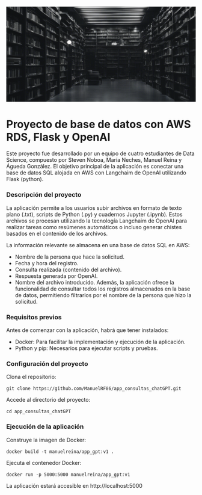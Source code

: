 ![img](documentacion/img/dark_library.png)

# Proyecto de base de datos con AWS RDS, Flask y OpenAI

Este proyecto fue desarrollado por un equipo de cuatro estudiantes de Data Science, compuesto por Steven Noboa, María Neches, Manuel Reina y Águeda González. El objetivo principal de la aplicación es conectar una base de datos SQL alojada en AWS con Langchaim de OpenAI utilizando Flask (python).

### Descripción del proyecto
La aplicación permite a los usuarios subir archivos en formato de texto plano (.txt), scripts de Python (.py) y cuadernos Jupyter (.ipynb). Estos archivos se procesan utilizando la tecnología Langchaim de OpenAI para realizar tareas como resúmenes automáticos o incluso generar chistes basados en el contenido de los archivos.

La información relevante se almacena en una base de datos SQL en AWS:

+ Nombre de la persona que hace la solicitud.
+ Fecha y hora del registro.
+ Consulta realizada (contenido del archivo).
+ Respuesta generada por OpenAI.
+ Nombre del archivo introducido.
Además, la aplicación ofrece la funcionalidad de consultar todos los registros almacenados en la base de datos, permitiendo filtrarlos por el nombre de la persona que hizo la solicitud.

### Requisitos previos
Antes de comenzar con la aplicación, habrá que tener instalados:

+ Docker: Para facilitar la implementación y ejecución de la aplicación.
+ Python y pip: Necesarios para ejecutar scripts y pruebas.

### Configuración del proyecto
Clona el repositorio:
```
git clone https://github.com/ManuelRF86/app_consultas_chatGPT.git
```
Accede al directorio del proyecto:
```
cd app_consultas_chatGPT
```

### Ejecución de la aplicación
Construye la imagen de Docker:
```
docker build -t manuelreina/app_gpt:v1 .
```
Ejecuta el contenedor Docker:

```
docker run -p 5000:5000 manuelreina/app_gpt:v1
```

La aplicación estará accesible en http://localhost:5000